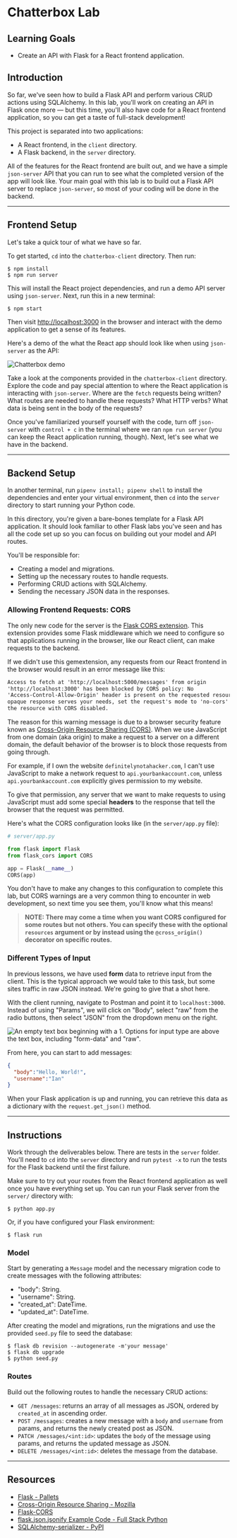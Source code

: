 # Chatterbox Lab

## Learning Goals

- Create an API with Flask for a React frontend application.

## Introduction

So far, we've seen how to build a Flask API and perform various CRUD actions
using SQLAlchemy. In this lab, you'll work on creating an API in Flask once
more — but this time, you'll also have code for a React frontend application, so
you can get a taste of full-stack development!

This project is separated into two applications:

- A React frontend, in the `client` directory.
- A Flask backend, in the `server` directory.

All of the features for the React frontend are built out, and we have a simple
`json-server` API that you can run to see what the completed version of the app
will look like. Your main goal with this lab is to build out a Flask API
server to replace `json-server`, so most of your coding will be done in the
backend.

***

## Frontend Setup

Let's take a quick tour of what we have so far.

To get started, `cd` into the `chatterbox-client` directory. Then run:

```console
$ npm install
$ npm run server
```

This will install the React project dependencies, and run a demo API server
using `json-server`. Next, run this in a new terminal:

```console
$ npm start
```

Then visit [http://localhost:3000](http://localhost:3000) in the browser and
interact with the demo application to get a sense of its features.

Here's a demo of the what the React app should look like when using
`json-server` as the API:

![Chatterbox demo](https://curriculum-content.s3.amazonaws.com/phase-3/chatterbox-Flask-react-lab/chatterbox-demo.gif)

Take a look at the components provided in the `chatterbox-client` directory.
Explore the code and pay special attention to where the React application is
interacting with `json-server`. Where are the `fetch` requests being written?
What routes are needed to handle these requests? What HTTP verbs? What data is
being sent in the body of the requests?

Once you've familiarized yourself yourself with the code, turn off `json-server`
with `control + c` in the terminal where we ran `npm run server` (you can keep
the React application running, though). Next, let's see what we have in the
backend.

***

## Backend Setup

In another terminal, run `pipenv install; pipenv shell` to install the
dependencies and enter your virtual environment, then `cd` into the `server`
directory to start running your Python code.

In this directory, you're given a bare-bones template for a Flask API
application. It should look familiar to other Flask labs you've seen and has
all the code set up so you can focus on building out your model and API routes.

You'll be responsible for:

- Creating a model and migrations.
- Setting up the necessary routes to handle requests.
- Performing CRUD actions with SQLAlchemy.
- Sending the necessary JSON data in the responses.

### Allowing Frontend Requests: CORS

The only new code for the server is the [Flask CORS extension][flask-cors]. This
extension provides some Flask middleware which we need to configure so that
applications running in the browser, like our React client, can make requests to
the backend.

If we didn't use this gemextension, any requests from our React frontend in the
browser would result in an error message like this:

```txt
Access to fetch at 'http://localhost:5000/messages' from origin
'http://localhost:3000' has been blocked by CORS policy: No
'Access-Control-Allow-Origin' header is present on the requested resource. If an
opaque response serves your needs, set the request's mode to 'no-cors' to fetch
the resource with CORS disabled.
```

The reason for this warning message is due to a browser security feature known as
[Cross-Origin Resource Sharing (CORS)][cors mdn]. When we use JavaScript from
one domain (aka origin) to make a request to a server on a different domain, the
default behavior of the browser is to block those requests from going through.

For example, if I own the website `definitelynotahacker.com`, I can't use
JavaScript to make a network request to `api.yourbankaccount.com`, unless
`api.yourbankaccount.com` explicitly gives permission to my website.

To give that permission, any server that we want to make requests to using
JavaScript must add some special **headers** to the response that tell the
browser that the request was permitted.

Here's what the CORS configuration looks like (in the `server/app.py` file):

```py
# server/app.py

from flask import Flask
from flask_cors import CORS

app = Flask(__name__)
CORS(app)

```

You don't have to make any changes to this configuration to complete this lab,
but CORS warnings are a very common thing to encounter in web development, so
next time you see them, you'll know what this means!

> **NOTE: There may come a time when you want CORS configured for some routes
> but not others. You can specify these with the optional `resources` argument
> or by instead using the `@cross_origin()` decorator on specific routes.**

### Different Types of Input

In previous lessons, we have used **form** data to retrieve input from the
client. This is the typical approach we would take to this task, but some sites
traffic in raw JSON instead. We're going to give that a shot here.

With the client running, navigate to Postman and point it to `localhost:3000`.
Instead of using "Params", we will click on "Body", select "raw" from the radio
buttons, then select "JSON" from the dropdown menu on the right.

![An empty text box beginning with a 1. Options for input type are above the
text box, including "form-data" and "raw".](
    https://curriculum-content.s3.amazonaws.com/python/raw-json-postman.png)

From here, you can start to add messages:

```json
{
  "body":"Hello, World!",
  "username":"Ian"
}
```

When your Flask application is up and running, you can retrieve this data as a
dictionary with the `request.get_json()` method.

***

## Instructions

Work through the deliverables below. There are tests in the `server`
folder. You'll need to `cd` into the `server` directory and run
`pytest -x` to run the tests for the Flask backend until the first failure.

Make sure to try out your routes from the React frontend application as well
once you have everything set up. You can run your Flask server from the
`server/` directory with:

```console
$ python app.py
```

Or, if you have configured your Flask environment:

```console
$ flask run
```

### Model

Start by generating a `Message` model and the necessary migration code to create
messages with the following attributes:

- "body": String.
- "username": String.
- "created_at": DateTime.
- "updated_at": DateTime.

After creating the model and migrations, run the migrations and use the provided
`seed.py` file to seed the database:

```console
$ flask db revision --autogenerate -m'your message'
$ flask db upgrade
$ python seed.py
```

### Routes

Build out the following routes to handle the necessary CRUD actions:

- `GET /messages`: returns an array of all messages as JSON, ordered by
  `created_at` in ascending order.
- `POST /messages`: creates a new message with a `body` and `username` from
  params, and returns the newly created post as JSON.
- `PATCH /messages/<int:id>`: updates the `body` of the message using params,
  and returns the updated message as JSON.
- `DELETE /messages/<int:id>`: deletes the message from the database.

***

## Resources

- [Flask - Pallets](https://flask.palletsprojects.com/en/2.2.x/)
- [Cross-Origin Resource Sharing - Mozilla][cors mdn]
- [Flask-CORS][flask-cors]
- [flask.json.jsonify Example Code - Full Stack Python](https://www.fullstackpython.com/flask-json-jsonify-examples.html)
- [SQLAlchemy-serializer - PyPI](https://pypi.org/project/SQLAlchemy-serializer/)

[cors mdn]: https://developer.mozilla.org/en-US/docs/Web/HTTP/CORS
[flask-cors]: https://flask-cors.readthedocs.io/en/latest/
